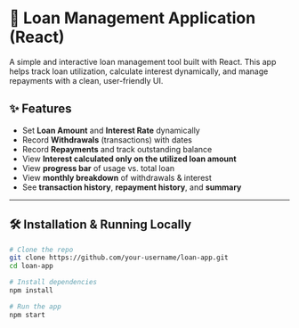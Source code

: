 # 🏦 Loan Management Application (React)

A simple and interactive loan management tool built with React. This app helps track loan utilization, calculate interest dynamically, and manage repayments with a clean, user-friendly UI.

## ✨ Features

- Set **Loan Amount** and **Interest Rate** dynamically
- Record **Withdrawals** (transactions) with dates
- Record **Repayments** and track outstanding balance
- View **Interest calculated only on the utilized loan amount**
- View **progress bar** of usage vs. total loan
- View **monthly breakdown** of withdrawals & interest
- See **transaction history**, **repayment history**, and **summary**

---


## 🛠️ Installation & Running Locally

```bash
# Clone the repo
git clone https://github.com/your-username/loan-app.git
cd loan-app

# Install dependencies
npm install

# Run the app
npm start
